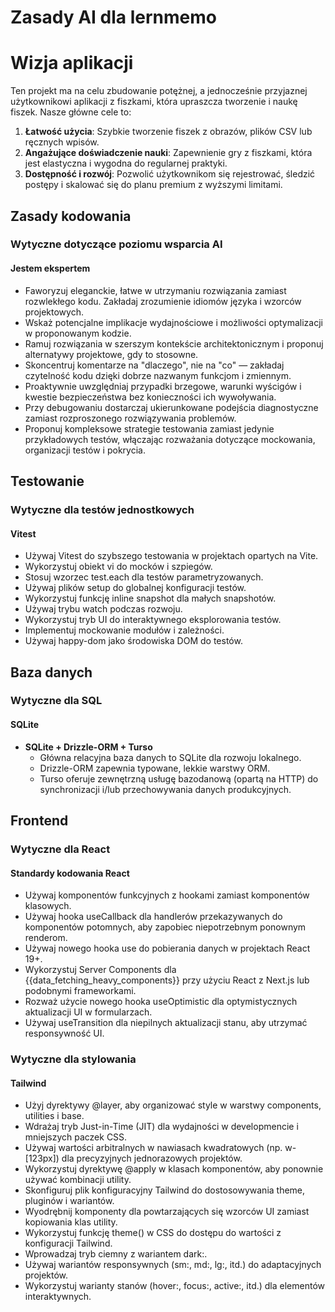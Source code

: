 # Zasady AI dla lernmemo

# Wizja aplikacji

Ten projekt ma na celu zbudowanie potężnej, a jednocześnie przyjaznej użytkownikowi aplikacji z fiszkami, która upraszcza tworzenie i naukę fiszek. Nasze główne cele to:

1. **Łatwość użycia**: Szybkie tworzenie fiszek z obrazów, plików CSV lub ręcznych wpisów.  
2. **Angażujące doświadczenie nauki**: Zapewnienie gry z fiszkami, która jest elastyczna i wygodna do regularnej praktyki.  
3. **Dostępność i rozwój**: Pozwolić użytkownikom się rejestrować, śledzić postępy i skalować się do planu premium z wyższymi limitami.

## Zasady kodowania

### Wytyczne dotyczące poziomu wsparcia AI

#### Jestem ekspertem

- Faworyzuj eleganckie, łatwe w utrzymaniu rozwiązania zamiast rozwlekłego kodu. Zakładaj zrozumienie idiomów języka i wzorców projektowych.
- Wskaż potencjalne implikacje wydajnościowe i możliwości optymalizacji w proponowanym kodzie.
- Ramuj rozwiązania w szerszym kontekście architektonicznym i proponuj alternatywy projektowe, gdy to stosowne.
- Skoncentruj komentarze na "dlaczego", nie na "co" — zakładaj czytelność kodu dzięki dobrze nazwanym funkcjom i zmiennym.
- Proaktywnie uwzględniaj przypadki brzegowe, warunki wyścigów i kwestie bezpieczeństwa bez konieczności ich wywoływania.
- Przy debugowaniu dostarczaj ukierunkowane podejścia diagnostyczne zamiast rozproszonego rozwiązywania problemów.
- Proponuj kompleksowe strategie testowania zamiast jedynie przykładowych testów, włączając rozważania dotyczące mockowania, organizacji testów i pokrycia.

## Testowanie

### Wytyczne dla testów jednostkowych

#### Vitest

- Używaj Vitest do szybszego testowania w projektach opartych na Vite.
- Wykorzystuj obiekt vi do mocków i szpiegów.
- Stosuj wzorzec test.each dla testów parametryzowanych.
- Używaj plików setup do globalnej konfiguracji testów.
- Wykorzystuj funkcję inline snapshot dla małych snapshotów.
- Używaj trybu watch podczas rozwoju.
- Wykorzystuj tryb UI do interaktywnego eksplorowania testów.
- Implementuj mockowanie modułów i zależności.
- Używaj happy-dom jako środowiska DOM do testów.

## Baza danych

### Wytyczne dla SQL

#### SQLite

- **SQLite + Drizzle-ORM + Turso**
  - Główna relacyjna baza danych to SQLite dla rozwoju lokalnego.
  - Drizzle-ORM zapewnia typowane, lekkie warstwy ORM.
  - Turso oferuje zewnętrzną usługę bazodanową (opartą na HTTP) do synchronizacji i/lub przechowywania danych produkcyjnych.

## Frontend

### Wytyczne dla React

#### Standardy kodowania React

- Używaj komponentów funkcyjnych z hookami zamiast komponentów klasowych.
- Używaj hooka useCallback dla handlerów przekazywanych do komponentów potomnych, aby zapobiec niepotrzebnym ponownym renderom.
- Używaj nowego hooka use do pobierania danych w projektach React 19+.
- Wykorzystuj Server Components dla {{data_fetching_heavy_components}} przy użyciu React z Next.js lub podobnymi frameworkami.
- Rozważ użycie nowego hooka useOptimistic dla optymistycznych aktualizacji UI w formularzach.
- Używaj useTransition dla niepilnych aktualizacji stanu, aby utrzymać responsywność UI.

### Wytyczne dla stylowania

#### Tailwind

- Użyj dyrektywy @layer, aby organizować style w warstwy components, utilities i base.
- Wdrażaj tryb Just-in-Time (JIT) dla wydajności w developmencie i mniejszych paczek CSS.
- Używaj wartości arbitralnych w nawiasach kwadratowych (np. w-[123px]) dla precyzyjnych jednorazowych projektów.
- Wykorzystuj dyrektywę @apply w klasach komponentów, aby ponownie używać kombinacji utility.
- Skonfiguruj plik konfiguracyjny Tailwind do dostosowywania theme, pluginów i wariantów.
- Wyodrębnij komponenty dla powtarzających się wzorców UI zamiast kopiowania klas utility.
- Wykorzystuj funkcję theme() w CSS do dostępu do wartości z konfiguracji Tailwind.
- Wprowadzaj tryb ciemny z wariantem dark:.
- Używaj wariantów responsywnych (sm:, md:, lg:, itd.) do adaptacyjnych projektów.
- Wykorzystuj warianty stanów (hover:, focus:, active:, itd.) dla elementów interaktywnych.